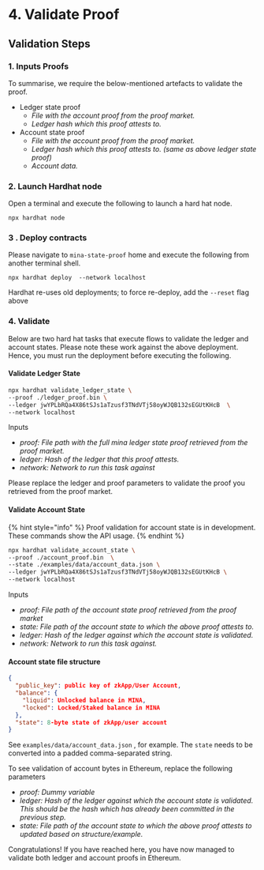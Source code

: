 # 4. Validate Proof

## Validation Steps

### 1. Inputs Proofs

To summarise, we require the below-mentioned artefacts to validate the proof.

* Ledger state proof
  * _File with the account proof from the proof market._
  * _Ledger hash which this proof attests to._ &#x20;
* Account state proof
  * _File with the account proof from the proof market._
  * _Ledger hash which this proof attests to. (same as above ledger state proof)_
  * _Account data._&#x20;

### 2. Launch Hardhat node

Open a terminal and execute the following to launch a hard hat node.

```
npx hardhat node
```

### 3 . Deploy contracts

Please navigate to `mina-state-proof`  home and execute the following from another terminal shell.

```
npx hardhat deploy  --network localhost 
```

Hardhat re-uses old deployments; to force re-deploy, add the `--reset` flag above

### &#x20;4. Validate

Below are two hard hat tasks that execute flows to validate the ledger and account states. Please note these work against the above deployment. Hence, you must run the deployment before executing the following.

#### Validate Ledger State

```sh
npx hardhat validate_ledger_state \
--proof ./ledger_proof.bin \
--ledger jwYPLbRQa4X86tSJs1aTzusf3TNdVTj58oyWJQB132sEGUtKHcB  \
--network localhost
```

Inputs

* _proof: File path with the full mina ledger state proof retrieved from the proof market._
* _ledger: Hash of the ledger that this proof attests._
* _network: Network to run this task against_

Please replace the ledger and proof parameters to validate the proof you retrieved from the proof market.

#### Validate Account State

{% hint style="info" %}
Proof validation for account state is in development. These commands show the API usage.
{% endhint %}

```sh
npx hardhat validate_account_state \
--proof ./account_proof.bin  \
--state ./examples/data/account_data.json \
--ledger jwYPLbRQa4X86tSJs1aTzusf3TNdVTj58oyWJQB132sEGUtKHcB \
--network localhost
```

Inputs

* _proof: File path of the account state proof retrieved from the proof market_
* _state: File path of the account state to which the above proof attests to._
* _ledger: Hash of the ledger against which the account state is validated._
* _network: Network to run this task against._

#### Account state file structure

```json
{
  "public_key": public key of zkApp/User Account,
  "balance": {
    "liquid": Unlocked balance in MINA,
    "locked": Locked/Staked balance in MINA 
  },
  "state": 8-byte state of zkApp/user account
}

```

See `examples/data/account_data.json` , for example. The `state` needs to be converted into a padded comma-separated string.

To see validation of account bytes in Ethereum, replace the following parameters

* _proof: Dummy variable_
* _ledger: Hash of the ledger against which the account state is validated. This should be the hash which has already been committed in the previous step._
* _state: File path of the account state to which the above proof attests to updated based on structure/example._

Congratulations! If you have reached here, you have now managed to validate both ledger and account proofs in Ethereum.
